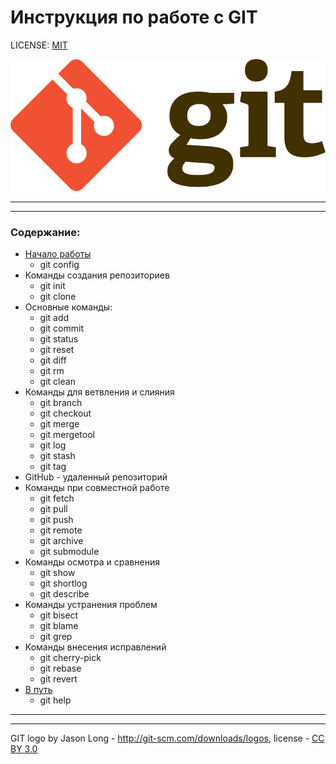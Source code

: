 # Инструкция по работе с GIT

LICENSE: [MIT](license.md)

![git-logo](/assets/768px-Git-logo.svg.png)
_____
_____

### Содержание:

- [Начало работы](/start.md)
  - git config
- Команды создания репозиториев
  - git init
  - git clone
- Основные команды:
  - git add
  - git commit
  - git status
  - git reset
  - git diff
  - git rm
  - git clean
- Команды для ветвления и слияния
  - git branch
  - git checkout
  - git merge
  - git mergetool
  - git log
  - git stash
  - git tag
- GitHub - удаленный репозиторий
- Команды при совместной работе 
  - git fetch
  - git pull
  - git push
  - git remote
  - git archive
  - git submodule
- Команды осмотра и сравнения
  - git show
  - git shortlog
  - git describe 
- Команды устранения проблем
  - git bisect
  - git blame
  - git grep
- Команды внесения исправлений
  - git cherry-pick
  - git rebase
  - git revert
- [В путь](/finish.md)
  - git help


____
_____
GIT logo by Jason Long - 	http://git-scm.com/downloads/logos, license - [CC BY 3.0](https://creativecommons.org/licenses/by/3.0/)
